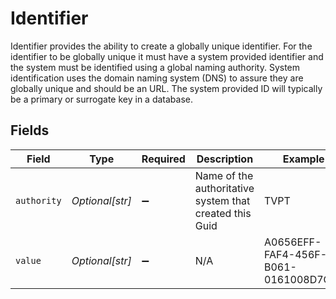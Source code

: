 # Identifier

Identifier provides the ability to create a globally unique identifier. For the identifier to be globally unique it must have a system provided identifier and the system must be identified using a global naming authority. System identification uses the domain naming system (DNS) to assure they are globally unique and should be an URL. The system provided ID will typically be a primary or surrogate key in a database.


## Fields

| Field                                                   | Type                                                    | Required                                                | Description                                             | Example                                                 |
| ------------------------------------------------------- | ------------------------------------------------------- | ------------------------------------------------------- | ------------------------------------------------------- | ------------------------------------------------------- |
| `authority`                                             | *Optional[str]*                                         | :heavy_minus_sign:                                      | Name of the authoritative system that created this Guid | TVPT                                                    |
| `value`                                                 | *Optional[str]*                                         | :heavy_minus_sign:                                      | N/A                                                     | A0656EFF-FAF4-456F-B061-0161008D7C4E                    |